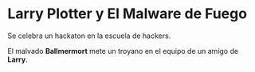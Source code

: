 # Larry Plotter y El Malware de Fuego

Se celebra un hackaton en la escuela de hackers.

El malvado **Ballmermort** mete un troyano en el equipo de un amigo de **Larry**.
